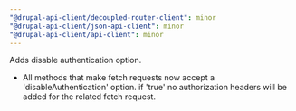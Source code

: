 ```yaml
---
"@drupal-api-client/decoupled-router-client": minor
"@drupal-api-client/json-api-client": minor
"@drupal-api-client/api-client": minor
---
```


Adds disable authentication option.

- All methods that make fetch requests now accept a 'disableAuthentication' option.
  if 'true' no authorization headers will be added for the related fetch request.
